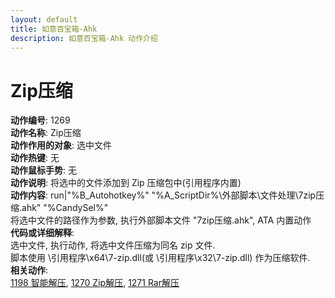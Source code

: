 ```yaml
---
layout: default
title: 如意百宝箱-Ahk
description: 如意百宝箱-Ahk 动作介绍
---
```

<link rel="stylesheet" href="../actions/css/atom-one-light.min.css">
<script src="../actions/js/highlight.min.js"></script>
<script>hljs.highlightAll();</script>

# [](#header-2) Zip压缩
**动作编号**: 1269  
**动作名称**: Zip压缩  
**动作作用的对象**: 选中文件  
**动作热键**: 无  
**动作鼠标手势**: 无  
**动作说明**: 将选中的文件添加到 Zip 压缩包中(引用程序内置)  
**动作内容**: run|"%B_Autohotkey%" "%A_ScriptDir%\外部脚本\文件处理\7zip压缩.ahk" "%CandySel%"  
将选中文件的路径作为参数, 执行外部脚本文件 "7zip压缩.ahk", ATA 内置动作  
**代码或详细解释**:    
选中文件, 执行动作, 将选中文件压缩为同名 zip 文件.  
脚本使用 \引用程序\x64\7-zip.dll(或 \引用程序\x32\7-zip.dll) 作为压缩软件.  
**相关动作**:  
[1198 智能解压](1198.md), [1270 Zip解压](1270.md), [1271 Rar解压](1271.md)